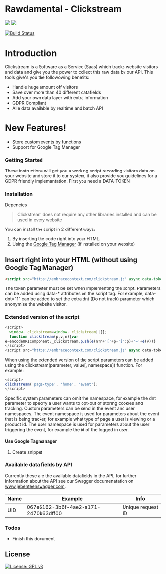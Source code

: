 # Rawdamental - Clickstream
[![](https://forthebadge.com/images/badges/made-with-javascript.svg)]() [![](https://forthebadge.com/images/badges/built-with-love.svg)](https://www.rawdamental.com)

[![Build Status](https://travis-ci.org/joemccann/dillinger.svg?branch=master)](https://travis-ci.org/joemccann/dillinger)

# Introduction

Clickstream is a Software as a Service (Saas) which tracks website visitors and data and give you the power to collect this raw data by our API. This tools give's you the followowing benefits: 

  - Handle huge amount off visitors 
  - Save over more than 40 different datafields
  - Add your own data layer with extra information
  - GDPR Compliant
  - Alle data available by realtime and batch API

# New Features!

  - Store custom events by functions
  - Support for Google Tag Manager

### Getting Started

These instructions will get you a working script recording visitors data on your website and store it to our system, it also provide you guidelines for a GDPR friendly implemantation. First you need a DATA-TOKEN 

### Installation
Depencies
> Clickstream does not require any other libraries installed and can be used in every website

You can install the script in 2 different ways:
1. By inserting the code right into your HTML.
2. Using the [Google Tag Manager](https://marketingplatform.google.com/intl/nl/about/tag-manager/) (if installed on your website)

## Insert right into your HTML (without using Google Tag Manager)
```html
<script src="https://embracecontext.com/clickstream.js" async data-token="XXX"></script>
```
The token parameter must be set when implementing the script. Parameters can be added using data-* attributes on the script tag. For example, data-dnt="1" can be added to set the extra dnt (Do not track) parameter which anonymise the website visitor.

### Extended version of the script
```javascript
<script>
  window._clickstream=window._clickstream||[];
  function clickstream(p,v,n){var
e=encodeURIComponent;_clickstream.push(e(n?n+'['+p+']':p)+'='+e(v))}
</script>
<script src="https://embracecontext.com/clickstream.js" async data-token="XXX"></script>
```
When using the extended version of the script parameters can be added using the clickstream(parameter, value[, namespace]) function. For example:

```javascript 
<script>
clickstream('page-type', 'home', 'event');
</script>
```

Specific system parameters can omit the namespace, for example the dnt parameter to specify a user wants to opt-out of storing cookies and tracking. Custom parameters can be send in the event and user namespaces. The event namespace is used for parameters about the event that is being tracker, for example what type of page a user is viewing or a product id. The user namespace is used for parameters about the user triggering the event, for example the id of the logged in user.

#### Use Google Tagmanager
1. Create snippet

### Available data fields by API

Currently these are the available datafields in the API, for further information about the API see our Swagger documenatation on www.jebenteenswagger.com.

| Name | Example | Info
| ------ | ------ | ------ |
| UID | 067e6162-3b6f-4ae2-a171-2470b63dff00 | Unique request ID


### Todos

 - Finish this document

License
----
[![License: GPL v3](https://img.shields.io/badge/License-GPLv3-blue.svg)](https://www.gnu.org/licenses/gpl-3.0)

